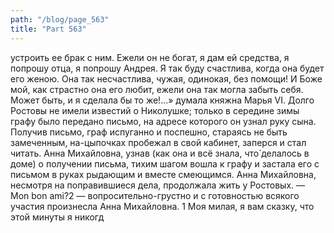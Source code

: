 ```yaml
---
path: "/blog/page_563"
title: "Part 563"
---
```


 устроить ее брак с ним. Ежели он не богат, я дам ей средства, я попрошу отца, я попрошу Андрея. Я так буду счастлива, когда она будет его женою. Она так несчастлива, чужая, одинокая, без помощи! И Боже мой, как страстно она его любит, ежели она так могла забыть себя. Может быть, и я сделала бы то же!...» думала княжна Марья
VI.
Долго Ростовы не имели известий о Николушке; только в середине зимы графу было передано письмо, на адресе которого он узнал руку сына. Получив письмо, граф испуганно и поспешно, стараясь не быть замеченным, на-цыпочках пробежал в свой кабинет, заперся и стал читать. Анна Михайловна, узнав (как она и всё знала, что́ делалось в доме) о получении письма, тихим шагом вошла к графу и застала его с письмом в руках рыдающим и вместе смеющимся.
Анна Михайловна, несмотря на поправившиеся дела, продолжала жить у Ростовых.
— Mon bon ami?2 — вопросительно-грустно и с готовностью всякого участия произнесла Анна Михайловна.
1 Моя милая, я вам сказку, что этой минуты я никогд
